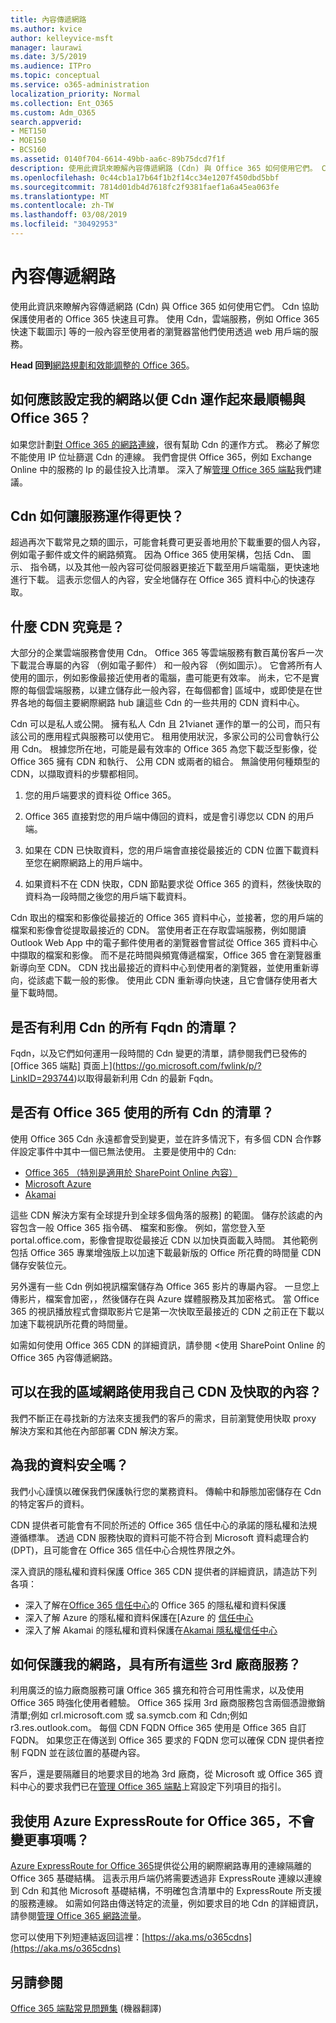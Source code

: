 ```yaml
---
title: 內容傳遞網路
ms.author: kvice
author: kelleyvice-msft
manager: laurawi
ms.date: 3/5/2019
ms.audience: ITPro
ms.topic: conceptual
ms.service: o365-administration
localization_priority: Normal
ms.collection: Ent_O365
ms.custom: Adm_O365
search.appverid:
- MET150
- MOE150
- BCS160
ms.assetid: 0140f704-6614-49bb-aa6c-89b75dcd7f1f
description: 使用此資訊來瞭解內容傳遞網路 (Cdn) 與 Office 365 如何使用它們。 Cdn 協助保護使用者的 Office 365 快速且可靠。 使用 Cdn，雲端服務，例如 Office 365 快速下載圖示] 等的一般內容至使用者的瀏覽器當他們使用透過 web 用戶端的服務。
ms.openlocfilehash: 0c44cb1a17b64f1b2f14cc34e1207f450dbd5bbf
ms.sourcegitcommit: 7814d01db4d7618fc2f9381faef1a6a45ea063fe
ms.translationtype: MT
ms.contentlocale: zh-TW
ms.lasthandoff: 03/08/2019
ms.locfileid: "30492953"
---
```

# <a name="content-delivery-networks"></a>內容傳遞網路

使用此資訊來瞭解內容傳遞網路 (Cdn) 與 Office 365 如何使用它們。 Cdn 協助保護使用者的 Office 365 快速且可靠。 使用 Cdn，雲端服務，例如 Office 365 快速下載圖示] 等的一般內容至使用者的瀏覽器當他們使用透過 web 用戶端的服務。
  
 **Head 回到**[網路規劃和效能調整的 Office 365](https://aka.ms/tune)。
  
## <a name="how-should-i-set-up-my-network-so-that-cdns-work-best-with-office-365"></a>如何應該設定我的網路以便 Cdn 運作起來最順暢與 Office 365？

如果您計劃[對 Office 365 的網路連線](network-connectivity.md)，很有幫助 Cdn 的運作方式。 務必了解您不能使用 IP 位址篩選 Cdn 的連線。 我們會提供 Office 365，例如 Exchange Online 中的服務的 Ip 的最佳投入比清單。 深入了解[管理 Office 365 端點](https://support.office.com/article/99cab9d4-ef59-4207-9f2b-3728eb46bf9a)我們建議。
  
## <a name="how-do-cdns-make-services-work-faster"></a>Cdn 如何讓服務運作得更快？

超過再次下載常見之類的圖示，可能會耗費可更妥善地用於下載重要的個人內容，例如電子郵件或文件的網路頻寬。 因為 Office 365 使用架構，包括 Cdn、 圖示、 指令碼，以及其他一般內容可從伺服器更接近下載至用戶端電腦，更快速地進行下載。 這表示您個人的內容，安全地儲存在 Office 365 資料中心的快速存取。
  
## <a name="what-exactly-is-a-cdn"></a>什麼 CDN 究竟是？

大部分的企業雲端服務會使用 Cdn。 Office 365 等雲端服務有數百萬份客戶一次下載混合專屬的內容 （例如電子郵件） 和一般內容 （例如圖示）。 它會將所有人使用的圖示，例如影像最接近使用者的電腦，盡可能更有效率。 尚未，它不是實際的每個雲端服務，以建立儲存此一般內容，在每個都會] 區域中，或即使是在世界各地的每個主要網際網路 hub 讓這些 Cdn 的一些共用的 CDN 資料中心。
  
Cdn 可以是私人或公開。 擁有私人 Cdn 且 21vianet 運作的單一的公司，而只有該公司的應用程式與服務可以使用它。 租用使用狀況，多家公司的公司會執行公用 Cdn。 根據您所在地，可能是最有效率的 Office 365 為您下載泛型影像，從 Office 365 擁有 CDN 和執行、 公用 CDN 或兩者的組合。 無論使用何種類型的 CDN，以擷取資料的步驟都相同。
  
1. 您的用戶端要求的資料從 Office 365。

2. Office 365 直接對您的用戶端中傳回的資料，或是會引導您以 CDN 的用戶端。

3. 如果在 CDN 已快取資料，您的用戶端會直接從最接近的 CDN 位置下載資料至您在網際網路上的用戶端中。

4. 如果資料不在 CDN 快取，CDN 節點要求從 Office 365 的資料，然後快取的資料為一段時間之後您的用戶端下載資料。

Cdn 取出的檔案和影像從最接近的 Office 365 資料中心，並接著，您的用戶端的檔案和影像會從提取最接近的 CDN。 當使用者正在存取雲端服務，例如閱讀 Outlook Web App 中的電子郵件使用者的瀏覽器會嘗試從 Office 365 資料中心中擷取的檔案和影像。 而不是花時間與頻寬傳遞檔案，Office 365 會在瀏覽器重新導向至 CDN。 CDN 找出最接近的資料中心到使用者的瀏覽器，並使用重新導向，從該處下載一般的影像。 使用此 CDN 重新導向快速，且它會儲存使用者大量下載時間。
  
## <a name="is-there-a-list-of-all-the-fqdns-that-leverage-cdns"></a>是否有利用 Cdn 的所有 Fqdn 的清單？

Fqdn，以及它們如何運用一段時間的 Cdn 變更的清單，請參閱我們已發佈的[Office 365 端點] 頁面上](https://go.microsoft.com/fwlink/p/?LinkID=293744)以取得最新利用 Cdn 的最新 Fqdn。
  
## <a name="is-there-a-list-of-all-the-cdns-that-office-365-uses"></a>是否有 Office 365 使用的所有 Cdn 的清單？

使用 Office 365 Cdn 永遠都會受到變更，並在許多情況下，有多個 CDN 合作夥伴設定事件中其中一個已無法使用。 主要是使用中的 Cdn:

+ [Office 365 （特別是適用於 SharePoint Online 內容）](https://docs.microsoft.com/en-us/office365/enterprise/use-office-365-cdn-with-spo)
+ [Microsoft Azure](https://azure.microsoft.com/documentation/services/cdn/)
+ [Akamai](https://www.akamai.com/us/en/cdn.jsp)

這些 CDN 解決方案有全球提升到全球多個角落的服務] 的範圍。 儲存於該處的內容包含一般 Office 365 指令碼、 檔案和影像。 例如，當您登入至 portal.office.com，影像會提取從最接近 CDN 以加快頁面載入時間。 其他範例包括 Office 365 專業增強版上以加速下載最新版的 Office 所花費的時間量 CDN 儲存安裝位元。

另外還有一些 Cdn 例如視訊檔案儲存為 Office 365 影片的專屬內容。 一旦您上傳影片，檔案會加密，，然後儲存在與 Azure 媒體服務及其加密格式。 當 Office 365 的視訊播放程式會擷取影片它是第一次快取至最接近的 CDN 之前正在下載以加速下載視訊所花費的時間量。

如需如何使用 Office 365 CDN 的詳細資訊，請參閱 <<c0>使用 SharePoint Online 的 Office 365 內容傳遞網路。

## <a name="can-i-use-my-own-cdn-and-cache-content-on-my-local-network"></a>可以在我的區域網路使用我自己 CDN 及快取的內容？

我們不斷正在尋找新的方法來支援我們的客戶的需求，目前瀏覽使用快取 proxy 解決方案和其他在內部部署 CDN 解決方案。
  
## <a name="is-my-data-safe"></a>為我的資料安全嗎？

我們小心謹慎以確保我們保護執行您的業務資料。 傳輸中和靜態加密儲存在 Cdn 的特定客戶的資料。

CDN 提供者可能會有不同於所述的 Office 365 信任中心的承諾的隱私權和法規遵循標準。 透過 CDN 服務快取的資料可能不符合到 Microsoft 資料處理合約 (DPT)，且可能會在 Office 365 信任中心合規性界限之外。

深入資訊的隱私權和資料保護 Office 365 CDN 提供者的詳細資訊，請造訪下列各項：  

+ 深入了解在[Office 365 信任中心](https://go.microsoft.com/fwlink/p/?LinkId=397383)的 Office 365 的隱私權和資料保護
+ 深入了解 Azure 的隱私權和資料保護在[Azure 的 [信任中心](https://azure.microsoft.com/en-us/overview/trusted-cloud/)
+ 深入了解 Akamai 的隱私權和資料保護在[Akamai 隱私權信任中心](https://www.akamai.com/us/en/about/compliance/data-protection-at-akamai.jsp)

## <a name="how-can-i-secure-my-network-with-all-these-3rd-party-services"></a>如何保護我的網路，具有所有這些 3rd 廠商服務？

利用廣泛的協力廠商服務可讓 Office 365 擴充和符合可用性需求，以及使用 Office 365 時強化使用者體驗。 Office 365 採用 3rd 廠商服務包含兩個憑證撤銷清單;例如 crl.microsoft.com 或 sa.symcb.com 和 Cdn;例如 r3.res.outlook.com。 每個 CDN FQDN Office 365 使用是 Office 365 自訂 FQDN。 如果您正在傳送到 Office 365 要求的 FQDN 您可以確保 CDN 提供者控制 FQDN 並在該位置的基礎內容。
  
客戶，還是要隔離目的地要求目的地為 3rd 廠商，從 Microsoft 或 Office 365 資料中心的要求我們已在[管理 Office 365 端點](https://support.office.com/article/99cab9d4-ef59-4207-9f2b-3728eb46bf9a)上寫設定下列項目的指引。
  
## <a name="im-using-azure-expressroute-for-office-365-does-that-change-things"></a>我使用 Azure ExpressRoute for Office 365，不會變更事項嗎？

[Azure ExpressRoute for Office 365](azure-expressroute.md)提供從公用的網際網路專用的連線隔離的 Office 365 基礎結構。 這表示用戶端仍將需要透過非 ExpressRoute 連線以連線到 Cdn 和其他 Microsoft 基礎結構，不明確包含清單中的 ExpressRoute 所支援的服務連線。 如需如何路由傳送特定的流量，例如要求目的地 Cdn 的詳細資訊，請參閱[管理 Office 365 網路流量](routing-with-expressroute.md)。
  
您可以使用下列短連結返回這裡：[https://aka.ms/o365cdns](https://aka.ms/o365cdns)
  
## <a name="see-also"></a>另請參閱

[Office 365 端點常見問題集](https://support.office.com/article/d4088321-1c89-4b96-9c99-54c75cae2e6d) (機器翻譯)
